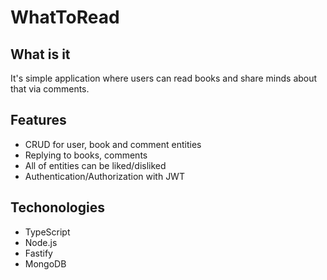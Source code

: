# WhatToRead

## What is it
It's simple application where users can read books and share minds about that via comments.

## Features
* CRUD for user, book and comment entities
* Replying to books, comments
* All of entities can be liked/disliked
* Authentication/Authorization with JWT

## Techonologies
* TypeScript
* Node.js
* Fastify
* MongoDB